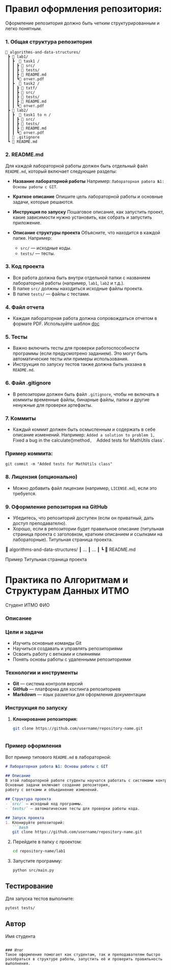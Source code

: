 
# Правил оформления репозитория:
Оформление репозитория должно быть четким структурированным и легко понятным.

### 1. **Общая структура репозитория**

```
📁 algorithms-and-data-structures/
 ┣ 📁 lab1/
 ┃ ┣  📁 task1 /
 ┃ ┃ ┣ 📁 src/
 ┃ ┃ ┣ 📁 tests/
 ┃ ┃ ┣ 📜 README.md
 ┃ ┃ ┗📄 отчет.pdf
 ┃ ┣  📁 task2 /
 ┃ ┃ ┣ 📁 txtf/
 ┃ ┃ ┣ 📁 src/
 ┃ ┃ ┣ 📁 tests/
 ┃ ┃ ┣ 📜 README.md
 ┃ ┃ ┗📄 отчет.pdf
 ┣ 📁 lab2/
 ┃ ┣  📁 task1 to n /
 ┃ ┃ ┣ 📁 src/
 ┃ ┃ ┣ 📁 tests/
 ┃ ┃ ┣ 📜 README.md
 ┃ ┃ ┗📄 отчет.pdf
 ┃ 📜 .gitignore
 ┗ 📜 README.md
```

### 2. **README.md**

Для каждой лабораторной работы должен быть отдельный файл `README.md`, который включает следующие разделы:

- **Название лабораторной работы**
  Например: `Лабораторная работа №1: Основы работы с GIT`.
  
- **Краткое описание**
  Опишите цель лабораторной работы и основные задачи, которые решаются.

- **Инструкция по запуску**
  Пошаговое описание, как запустить проект, какие зависимости нужно установить, как собрать и запустить приложение.

- **Описание структуры проекта**
  Объясните, что находится в каждой папке. Например:
  - `src/` — исходные коды.
  - `tests/` — тесты.

### 3. **Код проекта**
- Вся работа должна быть внутри отдельной папки с названием лабораторной работы (например, `lab1`, `lab2` и т.д.).
- В папке `src/` должны находиться исходные файлы проекта.
- В папке `tests/` — файлы с тестами.

### 4. **Файл отчета**
- Каждая лабораторная работа должна сопровождаться отчетом в формате PDF.
Используйте шаблон [doc](<Эталонный шаблон отчета по АИСД.docx>) 

### 5. **Тесты**
- Важно включить тесты для проверки работоспособности программы (если предусмотрено заданием). Это могут быть автоматические тесты или примеры использования.
- Инструкция по запуску тестов также должна быть указана в `README.md`.

### 6. **Файл .gitignore**
- В репозитории должен быть файл `.gitignore`, чтобы не включать в коммиты временные файлы, 
бинарные файлы, папки и другие ненужные для проверки артефакты.

### 7. **Коммиты**
- Каждый коммит должен быть осмысленным и содержать в себе описание изменений. 
Например:  `Added a solution to problem 1, 
    `Fixed a bug in the calculate()method`, 
    `Added tests for MathUtils class`.
  
### Пример коммита:
```
git commit -m "Added tests for MathUtils class"
```
### 8. **Лицензия (опционально)**
- Можно добавить файл лицензии (например, `LICENSE.md`), если это требуется.

### 9. **Оформление репозитория на GitHub**
- Убедитесь, что репозиторий доступен (если он приватный, дать доступ преподавателю).
- Хорошо, если в репозитории будет правильное описание (титульная страница проекта с заголовком, кратким описанием и ссылками на лабораторные).
Титульная страница проекта.  

📁 algorithms-and-data-structures/
 ┃ ...
 ┃ ...
 ┃ 
 ┗ 📜 README.md

Пример Титульная страница проекта

# Практика по Алгоритмам и Cтруктурам Данных ИТМО 
Студент ИТМО  ФИО

### Описание 

### Цели и задачи

- Изучить основные команды Git
- Научиться создавать и управлять репозиториями
- Освоить работу с ветками и слияниями
- Понять основы работы с удаленными репозиториями

### Технологии и инструменты

- **Git** — система контроля версий
- **GitHub** — платформа для хостинга репозиториев
- **Markdown** — язык разметки для оформления документации

### Инструкция по запуску

1. **Клонирование репозитория:**
   ```bash
   git clone https://github.com/username/repository-name.git



### Пример оформления
Вот пример типового `README.md` в лабораторной:

```markdown
# Лабораторная работа №1: Основы работы с GIT

## Описание
В этой лабораторной работе студенты научатся работать с системами контроля версий Git.
Основные задачи включают создание репозитория, 
работу с ветками и объединение изменений.

## Структура проекта
- `src/` — исходный код программы.
- `tests/` — автоматические тесты для проверки работы кода.

## Запуск проекта
1. Клонируйте репозиторий:
   ```bash
   git clone https://github.com/username/repository-name.git
   ```
2. Перейдите в папку с проектом:
   ```bash
   cd repository-name/lab1
   ```
3. Запустите программу:
   ```bash
   python src/main.py
   ```

## Тестирование
Для запуска тестов выполните:
```bash
pytest tests/
```

## Автор
Имя студента
```

### Итог
Такое оформление помогает как студентам, так и преподавателям быстро разобраться в структуре работы, запустить её и проверить правильность выполнения.